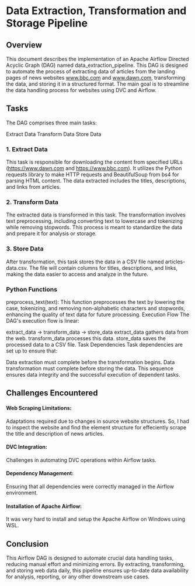 # Data Extraction, Transformation and Storage Pipeline
## Overview
This document describes the implementation of an Apache Airflow Directed Acyclic Graph (DAG) named data_extraction_pipeline. This DAG is designed to automate the process of extracting data of articles from the landing pages of news websites www.bbc.com and www.dawn.com, transforming the data, and storing it in a structured format. The main goal is to streamline the data handling process for websites using DVC and Airflow.

## Tasks
The DAG comprises three main tasks:

Extract Data
Transform Data
Store Data

### 1. Extract Data
This task is responsible for downloading the content from specified URLs (https://www.dawn.com and https://www.bbc.com). It utilizes the Python requests library to make HTTP requests and BeautifulSoup from bs4 for parsing HTML content. The data extracted includes the titles, descriptions, and links from articles.

### 2. Transform Data
The extracted data is transformed in this task. The transformation involves text preprocessing, including converting text to lowercase and tokenizing while removing stopwords. This process is meant to standardize the data and prepare it for analysis or storage.

### 3. Store Data
After transformation, this task stores the data in a CSV file named articles-data.csv. The file will contain columns for titles, descriptions, and links, making the data easier to access and analyze in the future.

### Python Functions
preprocess_text(text): This function preprocesses the text by lowering the case, tokenizing, and removing non-alphabetic characters and stopwords, enhancing the quality of text data for future processing.
Execution Flow
The DAG's execution flow is linear:

extract_data → transform_data → store_data
extract_data gathers data from the web.
transform_data processes this data.
store_data saves the processed data to a CSV file.
Task Dependencies
Task dependencies are set up to ensure that:

Data extraction must complete before the transformation begins.
Data transformation must complete before storing the data.
This sequence ensures data integrity and the successful execution of dependent tasks.

## Challenges Encountered
#### Web Scraping Limitations: 
Adaptations required due to changes in source website structures. So, I had to inspect the website and find the element structure for effeciently scrape the title and description of news articles.
#### DVC Integration: 
Challenges in automating DVC operations within Airflow tasks.
#### Dependency Management: 
Ensuring that all dependencies were correctly managed in the Airflow environment.
#### Installation of Apache Airflow:
It was very hard to install and setup the Apache Airflow on Windows using WSL.

## Conclusion
This Airflow DAG is designed to automate crucial data handling tasks, reducing manual effort and minimizing errors. By extracting, transforming, and storing web data daily, this pipeline ensures up-to-date data availability for analysis, reporting, or any other downstream use cases.
